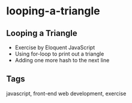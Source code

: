 # looping-a-triangle

## Looping a Triangle
- Exercise by Eloquent JavaScript
- Using for-loop to print out a triangle
- Adding one more hash to the next line

## Tags
javascript, front-end web development, exercise
